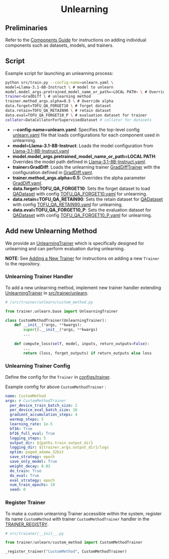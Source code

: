 <div align="center">    
 
# Unlearning

</div>


## Preliminaries
Refer to the [Components Guide](/docs/components.md) for instructions on adding individual components such as datasets, models, and trainers.


## Script

Example script for launching an unlearning process:

```bash
python src/train.py --config-name=unlearn.yaml \
model=Llama-3.1-8B-Instruct \ # model to unlearn
model.model_args.pretrained_model_name_or_path=<LOCAL PATH> \ # Override path to load model
trainer=GradDiff \ # unlearning method
trainer.method_args.alpha=0.5 \ # Override alpha 
data.forget=TOFU_QA_FORGET10 \ # forget dataset
data.retain=TOFU_QA_RETAIN90 \ # retain dataset
data.eval=TOFU_QA_FORGET10_P \ # evaluation dataset for trainer
collator=DataCollatorForSupervisedDataset # collator for datasets
```
- **--config-name=unlearn.yaml**: Specifies the top-level config [unlearn.yaml](../configs/unlearn.yaml) file that loads configurations for each component used in unlearning.
- **model=Llama-3.1-8B-Instruct**: Loads the model configuration from [Llama-3.1-8B-Instruct.yaml](../configs/model/Llama-3.1-8B-Instruct.yaml)
- **model.model_args.pretrained_model_name_or_path=LOCAL PATH**: Overrides the model path defined in [Llama-3.1-8B-Instruct.yaml](../configs/model/Llama-3.1-8B-Instruct.yaml).
- **trainer=GradDiff**: Loads the unlearning trainer [GradDiffTrainer](../src/trainer/unlearn/grad_diff.py) with the configuration defined in [GradDiff.yaml](../configs/trainer/GradDiff.yaml).
- **trainer.method_args.alpha=0.5**: Overrides the alpha parameter [GradDiff.yaml](../configs/trainer/GradDiff.yaml).
- **data.forget=TOFU_QA_FORGET10**: Sets the forget dataset to load [QADataset](../src/data/tofu.py) with config [TOFU_QA_FORGET10.yaml](../configs/data/datasets/TOFU_QA_FORGET10.yaml) for unlearning.
- **data.retain=TOFU_QA_RETAIN90**: Sets the retain dataset for [QADataset](../src/data/tofu.py) with config [TOFU_QA_RETAIN90.yaml](../configs/data/datasets/TOFU_QA_RETAIN90.yaml) for unlearning.
- **data.eval=TOFU_QA_FORGET10_P**: Sets the evaluation dataset for [QADataset](../src/data/tofu.py) with config [TOFU_QA_FORGET10_P.yaml](../configs/data/datasets/TOFU_QA_FORGET10_P.yaml) for unlearning.

## Add new Unlearning Method

We provide an [UnlearningTrainer](/src/trainer/unlearn/base.py) which is specifically designed for unlearning and can perform evaluation during unlearning.

__NOTE__: See [Adding a New Trainer](/docs/components.md#trainer) for instructions on adding a new `Trainer` to the repository.

### Unlearning Trainer Handler

To add a new unlearning method, implement new trainer handler extending [UnlearningTrainer](/src/trainer/unlearn/base.py) in [src/trainer/unlearn](/src/trainer/unlearn/).

```python
# /src/trainer/unlearn/custom_method.py

from trainer.unlearn.base import UnlearningTrainer

class CustomMethodTrainer(UnlearningTrainer):
    def __init__(*args, **kwargs):
        super().__init__(*args, **kwargs)
        ...
    
    def compute_loss(self, model, inputs, return_outputs=False):
        ...
        return (loss, forget_outputs) if return_outputs else loss
```


### Unlearning Trainer Config

Define the config for the `Trainer` in [configs/trainer](../configs/trainer/).

Example comfig for above `CustomMethodTrainer` :

```yaml
name: CustomMethod 
args: # CustomMethodTrainer
  per_device_train_batch_size: 2
  per_device_eval_batch_size: 16
  gradient_accumulation_steps: 4
  warmup_steps: 5
  learning_rate: 1e-5
  bf16: True
  bf16_full_eval: True
  logging_steps: 5
  output_dir: ${paths.train_output_dir}
  logging_dir: ${trainer.args.output_dir}/logs
  optim: paged_adamw_32bit
  save_strategy: epoch
  save_only_model: True
  weight_decay: 0.01
  do_train: True
  do_eval: True
  eval_strategy: epoch
  num_train_epochs: 10
  seed: 0
```


### Register Trainer

To make a custom unlearning Trainer accessible within the system, register its name `CustomMethod` with trainer `CustomMethodTrainer` handler in the [TRAINER_REGISTRY](../src/trainer/__init__.py).


```python
# src/traianer/__init__.py

from trainer/unlearn/custom_method import CustomMethodTrainer

_register_trainer("CustomMethod", CustomMethodTrainer)

```